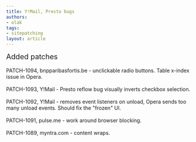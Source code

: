 ```yaml
---
title: Y!Mail, Presto bugs
authors:
- olak
tags:
- sitepatching
layout: article
---
```

<span style="font-size: 140%">Added patches</span><br/><br/>PATCH-1094, bnpparibasfortis.be - unclickable radio buttons. Table x-index issue in Opera.<br/><br/>PATCH-1093, Y!Mail - Presto reflow bug visually inverts checkbox selection.<br/><br/>PATCH-1092, Y!Mail - removes event listeners on unload, Opera sends too many unload events. Should fix the &quot;frozen&quot; UI.<br/><br/>PATCH-1091, pulse.me - work around browser blocking.<br/><br/>PATCH-1089, myntra.com - content wraps.
